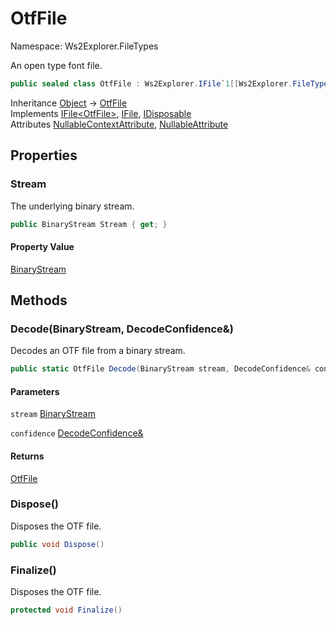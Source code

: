 # OtfFile

Namespace: Ws2Explorer.FileTypes

An open type font file.

```csharp
public sealed class OtfFile : Ws2Explorer.IFile`1[[Ws2Explorer.FileTypes.OtfFile, Ws2Explorer, Version=1.0.0.0, Culture=neutral, PublicKeyToken=null]], Ws2Explorer.IFile, System.IDisposable
```

Inheritance [Object](https://docs.microsoft.com/en-us/dotnet/api/system.object) → [OtfFile](./ws2explorer.filetypes.otffile.md)<br>
Implements [IFile&lt;OtfFile&gt;](./ws2explorer.ifile-1.md), [IFile](./ws2explorer.ifile.md), [IDisposable](https://docs.microsoft.com/en-us/dotnet/api/system.idisposable)<br>
Attributes [NullableContextAttribute](https://docs.microsoft.com/en-us/dotnet/api/system.runtime.compilerservices.nullablecontextattribute), [NullableAttribute](https://docs.microsoft.com/en-us/dotnet/api/system.runtime.compilerservices.nullableattribute)

## Properties

### **Stream**

The underlying binary stream.

```csharp
public BinaryStream Stream { get; }
```

#### Property Value

[BinaryStream](./ws2explorer.binarystream.md)<br>

## Methods

### **Decode(BinaryStream, DecodeConfidence&)**

Decodes an OTF file from a binary stream.

```csharp
public static OtfFile Decode(BinaryStream stream, DecodeConfidence& confidence)
```

#### Parameters

`stream` [BinaryStream](./ws2explorer.binarystream.md)<br>

`confidence` [DecodeConfidence&](./ws2explorer.decodeconfidence&.md)<br>

#### Returns

[OtfFile](./ws2explorer.filetypes.otffile.md)<br>

### **Dispose()**

Disposes the OTF file.

```csharp
public void Dispose()
```

### **Finalize()**

Disposes the OTF file.

```csharp
protected void Finalize()
```
